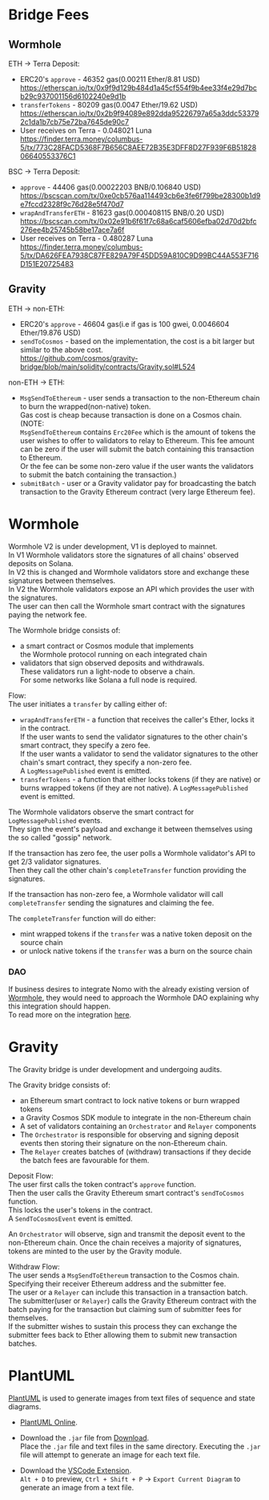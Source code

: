 # Bridge Fees
## Wormhole
ETH -> Terra Deposit:  
- ERC20's `approve` - 46352 gas(0.00211 Ether/8.81 USD)  
https://etherscan.io/tx/0x9f9d129b484d1a45cf554f9b4ee33f4e29d7bcb29c937001156d6102240e9d1b  
- `transferTokens` - 80209 gas(0.0047 Ether/19.62 USD)  
https://etherscan.io/tx/0x2b9f94089e892dda95226797a65a3ddc533792c1da1b7cb75e72ba7645de90c7  
- User receives on Terra - 0.048021 Luna  
https://finder.terra.money/columbus-5/tx/773C28FACD5368F7B656C8AEE72B35E3DFF8D27F939F6B5182806640553376C1

BSC -> Terra Deposit:  
- `approve` - 44406 gas(0.00022203 BNB/0.106840 USD)  
https://bscscan.com/tx/0xe0cb576aa114493cb6e3fe6f799be28300b1d9e7fccd2328f9c76d28e5f470d7  
- `wrapAndTransferETH` - 81623 gas(0.000408115 BNB/0.20 USD)  
https://bscscan.com/tx/0x02e91b6f61f7c68a6caf5606efba02d70d2bfc276ee4b25745b58be17ace7a6f  
- User receives on Terra - 0.480287 Luna  
https://finder.terra.money/columbus-5/tx/DA626FEA7938C87FE829A79F45DD59A810C9D99BC44A553F716D151E20725483

## Gravity
ETH -> non-ETH:  
- ERC20's `approve` - 46604 gas(i.e if gas is 100 gwei,  0.0046604 Ether/19.876 USD)  
- `sendToCosmos` - based on the implementation, the cost is a bit larger but similar to the above cost.  
https://github.com/cosmos/gravity-bridge/blob/main/solidity/contracts/Gravity.sol#L524

non-ETH -> ETH:  
- `MsgSendToEthereum` - user sends a transaction to the non-Ethereum chain to burn the wrapped(non-native) token.  
Gas cost is cheap because transaction is done on a Cosmos chain.  
(NOTE:  
`MsgSendToEthereum` contains `Erc20Fee` which is the amount of tokens the user wishes to offer to validators to relay to Ethereum.
This fee amount can be zero if the user will submit the batch containing this transaction to Ethereum.  
Or the fee can be some non-zero value if the user wants the validators to submit the batch containing the transaction.)
- `submitBatch` - user or a Gravity validator pay for broadcasting the batch transaction to the Gravity Ethereum contract (very large Ethereum fee).

# Wormhole
Wormhole V2 is under development, V1 is deployed to mainnet.  
In V1 Wormhole validators store the signatures of all chains' observed deposits on Solana.  
In V2 this is changed and Wormhole validators store and exchange these signatures between themselves.  
In V2 the Wormhole validators expose an API which provides the user with the signatures.  
The user can then call the Wormhole smart contract with the signatures paying the network fee.

The Wormhole bridge consists of:
- a smart contract or Cosmos module that implements  
the Wormhole protocol running on each integrated chain
- validators that sign observed deposits and withdrawals.  
These validators run a light-node to observe a chain.  
For some networks like Solana a full node is required.

Flow:  
The user initiates a `transfer` by calling either of:
- `wrapAndTransferETH` - a function that receives the caller's Ether, locks it in the contract.  
If the user wants to send the validator signatures to the other chain's smart contract, they specify a zero fee.  
If the user wants a validator to send the validator signatures to the other chain's smart contract, they specify a non-zero fee.  
A `LogMessagePublished` event is emitted.
- `transferTokens` - a function that either locks tokens (if they are native) or burns wrapped tokens (if they are not native). A `LogMessagePublished` event is emitted.

The Wormhole validators observe the smart contract for `LogMessagePublished` events.  
They sign the event's payload and exchange it between themselves using the so called "gossip" network.

If the transaction has zero fee, the user polls a Wormhole validator's API to get 2/3 validator signatures.  
Then they call the other chain's `completeTransfer` function providing the signatures.

If the transaction has non-zero fee, a Wormhole validator will call `completeTransfer` sending the signatures and claiming the fee.

The `completeTransfer` function will do either:
- mint wrapped tokens if the `transfer` was a native token deposit on the source chain
- or unlock native tokens if the `transfer` was a burn on the source chain

### DAO
If business desires to integrate Nomo with the already existing version of [Wormhole](https://wormholenetwork.com/en/),
they would need to approach the Wormhole DAO explaining why this integration should happen.  
To read more on the integration [here](https://github.com/certusone/wormhole/blob/dev.v2/CONTRIBUTING.md#contributions-faq).

# Gravity
The Gravity bridge is under development and undergoing audits.

The Gravity bridge consists of:
- an Ethereum smart contract to lock native tokens or burn wrapped tokens
- a Gravity Cosmos SDK module to integrate in the non-Ethereum chain
- A set of validators containing an `Orchestrator` and `Relayer` components
- The `Orchestrator` is responsible for observing and signing deposit events then storing their signature on the non-Ethereum chain.
- The `Relayer` creates batches of (withdraw) transactions if they decide the batch fees are favourable for them.  

Deposit Flow:  
The user first calls the token contract's `approve` function.  
Then the user calls the Gravity Ethereum smart contract's `sendToCosmos` function.  
This locks the user's tokens in the contract.  
A `SendToCosmosEvent` event is emitted.

An `Orchestrator` will observe, sign and transmit the deposit event to the non-Ethereum chain.
Once the chain receives a majority of signatures, tokens are minted to the user by the Gravity module.

Withdraw Flow:  
The user sends a `MsgSendToEthereum` transaction to the Cosmos chain.  
Specifying their receiver Ethereum address and the submitter fee.  
The user or a `Relayer` can include this transaction in a transaction batch.  
The submitter(user or `Relayer`) calls the Gravity Ethereum contract with the batch paying for the transaction but claiming sum of submitter fees for themselves.  
If the submitter wishes to sustain this process they can exchange the submitter fees back to Ether allowing them to submit new transaction batches.

# PlantUML
[PlantUML](https://plantuml.com/) is used to generate images from text files of sequence and state diagrams.

- [PlantUML Online](http://www.plantuml.com/plantuml).

- Download the `.jar` file from [Download](https://plantuml.com/download).  
Place the `.jar` file and text files in the same directory.
Executing the `.jar` file will attempt to generate an image for each text file.

- Download the [VSCode Extension](https://marketplace.visualstudio.com/items?itemName=jebbs.plantuml).  
`Alt + D` to preview, `Ctrl + Shift + P` -> `Export Current Diagram` to generate an image from a text file.
